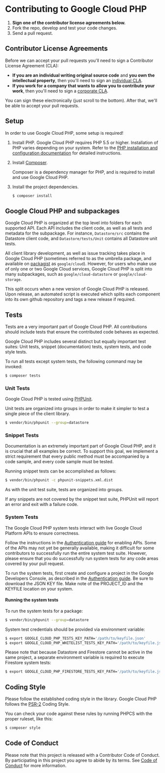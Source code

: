 # Contributing to Google Cloud PHP

1. **Sign one of the contributor license agreements below.**
2. Fork the repo, develop and test your code changes.
3. Send a pull request.

## Contributor License Agreements

Before we can accept your pull requests you'll need to sign a Contributor License Agreement (CLA):

- **If you are an individual writing original source code** and **you own the intellectual property**, then you'll need to sign an [individual CLA](https://developers.google.com/open-source/cla/individual).
- **If you work for a company that wants to allow you to contribute your work**, then you'll need to sign a [corporate CLA](https://developers.google.com/open-source/cla/corporate).

You can sign these electronically (just scroll to the bottom). After that, we'll be able to accept your pull requests.

## Setup

In order to use Google Cloud PHP, some setup is required!

1. Install PHP.
    Google Cloud PHP requires PHP 5.5 or higher. Installation of PHP varies depending on your system. Refer to the [PHP installation and configuration documentation](http://php.net/manual/en/install.php) for detailed instructions.

2. Install [Composer](https://getcomposer.org/download/).

    Composer is a dependency manager for PHP, and is required to install and use Google Cloud PHP.

3. Install the project dependencies.

    ```sh
    $ composer install
    ```

## Google Cloud PHP and subpackages

Google Cloud PHP is organized at the top level into folders for each supported API. Each API includes the client code, as well as all tests and metadata for the subpackage. For instance, `Datastore/src` contains the Datastore client code, and `Datastore/tests/Unit` contains all Datastore unit tests.

All client library development, as well as issue tracking takes place in Google Cloud PHP (sometimes referred to as the umbrella package, and available on [packagist](https://packagist.org/packages/google/cloud) as `google/cloud`). However, for users who make use of only one or two Google Cloud services, Google Cloud PHP is split into many subpackages, such as `google/cloud-datastore` or `google/cloud-storage`.

This split occurs when a new version of Google Cloud PHP is released. Upon release, an automated script is executed which splits each component into its own github repository and tags a new release if required.

## Tests

Tests are a very important part of Google Cloud PHP. All contributions should include tests that ensure the contributed code behaves as expected.

Google Cloud PHP includes several distinct but equally important test suites: Unit tests, snippet (documentation) tests, system tests, and code style tests.

To run all tests except system tests, the following command may be invoked:

```sh
$ composer tests
```

### Unit Tests

Google Cloud PHP is tested using [PHPUnit](https://phpunit.de).

Unit tests are organized into groups in order to make it simpler to test a single piece of the client library.

``` sh
$ vendor/bin/phpunit --group=datastore
```

### Snippet Tests

Documentation is an extremely important part of Google Cloud PHP, and it is crucial that all examples be correct. To support this goal, we implement a strict requirement that every public method must be accompanied by a code sample, and every code sample must be tested.

Running snippet tests can be accomplished as follows:

```sh
$ vendor/bin/phpunit -c phpunit-snippets.xml.dist
```

As with the unit test suite, tests are organized into groups.

If any snippets are not covered by the snippet test suite, PHPUnit will report an error and exit with a failure code.

### System Tests

The Google Cloud PHP system tests interact with live Google Cloud Platform APIs to ensure correctness.

Follow the instructions in the [Authentication guide](AUTHENTICATION.md) for enabling APIs. Some of the APIs may not yet be generally available, making it difficult for some contributors to successfully run the entire system test suite. However, please ensure that you do successfully run system tests for any code areas covered by your pull request.

To run the system tests, first create and configure a project in the Google Developers Console, as described in the [Authentication guide](AUTHENTICATION.md). Be sure to download the JSON KEY file. Make note of the PROJECT_ID and the KEYFILE location on your system.


#### Running the system tests

To run the system tests for a package:

``` sh
$ vendor/bin/phpunit --group=datastore
```

System test credentials should be provided via environment variable:

```sh
$ export GOOGLE_CLOUD_PHP_TESTS_KEY_PATH='/path/to/keyfile.json'
$ export GOOGLE_CLOUD_PHP_WHITELIST_TESTS_KEY_PATH='/path/to/keyfile.json'
```

Please note that because Datastore and Firestore cannot be active in the same project, a separate environment variable is required to execute Firestore system tests:

```sh
$ export GOOGLE_CLOUD_PHP_FIRESTORE_TESTS_KEY_PATH='/path/to/keyfile.json'
```

## Coding Style

Please follow the established coding style in the library. Google Cloud PHP follows the [PSR-2](https://www.php-fig.org/psr/psr-2/) Coding Style.

You can check your code against these rules by running PHPCS with the proper ruleset, like this:

```sh
$ composer style
```

## Code of Conduct

Please note that this project is released with a Contributor Code of Conduct. By participating in this project you agree to abide by its terms. See [Code of Conduct](CODE_OF_CONDUCT.md) for more information.
